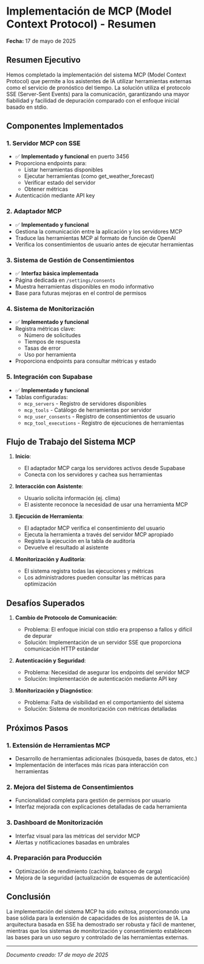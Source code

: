 # Implementación de MCP (Model Context Protocol) - Resumen

**Fecha:** 17 de mayo de 2025

## Resumen Ejecutivo

Hemos completado la implementación del sistema MCP (Model Context Protocol) que permite a los asistentes de IA utilizar herramientas externas como el servicio de pronóstico del tiempo. La solución utiliza el protocolo SSE (Server-Sent Events) para la comunicación, garantizando una mayor fiabilidad y facilidad de depuración comparado con el enfoque inicial basado en stdio.

## Componentes Implementados

### 1. Servidor MCP con SSE
- ✅ **Implementado y funcional** en puerto 3456
- Proporciona endpoints para:
  - Listar herramientas disponibles
  - Ejecutar herramientas (como get_weather_forecast)
  - Verificar estado del servidor
  - Obtener métricas
- Autenticación mediante API key

### 2. Adaptador MCP
- ✅ **Implementado y funcional**
- Gestiona la comunicación entre la aplicación y los servidores MCP
- Traduce las herramientas MCP al formato de función de OpenAI
- Verifica los consentimientos de usuario antes de ejecutar herramientas

### 3. Sistema de Gestión de Consentimientos
- ✅ **Interfaz básica implementada**
- Página dedicada en `/settings/consents`
- Muestra herramientas disponibles en modo informativo
- Base para futuras mejoras en el control de permisos

### 4. Sistema de Monitorización
- ✅ **Implementado y funcional**
- Registra métricas clave:
  - Número de solicitudes
  - Tiempos de respuesta
  - Tasas de error
  - Uso por herramienta
- Proporciona endpoints para consultar métricas y estado

### 5. Integración con Supabase
- ✅ **Implementado y funcional**
- Tablas configuradas:
  - `mcp_servers` - Registro de servidores disponibles
  - `mcp_tools` - Catálogo de herramientas por servidor
  - `mcp_user_consents` - Registro de consentimientos de usuario
  - `mcp_tool_executions` - Registro de ejecuciones de herramientas

## Flujo de Trabajo del Sistema MCP

1. **Inicio**:
   - El adaptador MCP carga los servidores activos desde Supabase
   - Conecta con los servidores y cachea sus herramientas

2. **Interacción con Asistente**:
   - Usuario solicita información (ej. clima)
   - El asistente reconoce la necesidad de usar una herramienta MCP

3. **Ejecución de Herramienta**:
   - El adaptador MCP verifica el consentimiento del usuario
   - Ejecuta la herramienta a través del servidor MCP apropiado
   - Registra la ejecución en la tabla de auditoría
   - Devuelve el resultado al asistente

4. **Monitorización y Auditoría**:
   - El sistema registra todas las ejecuciones y métricas
   - Los administradores pueden consultar las métricas para optimización

## Desafíos Superados

1. **Cambio de Protocolo de Comunicación**:
   - Problema: El enfoque inicial con stdio era propenso a fallos y difícil de depurar
   - Solución: Implementación de un servidor SSE que proporciona comunicación HTTP estándar

2. **Autenticación y Seguridad**:
   - Problema: Necesidad de asegurar los endpoints del servidor MCP
   - Solución: Implementación de autenticación mediante API key

3. **Monitorización y Diagnóstico**:
   - Problema: Falta de visibilidad en el comportamiento del sistema
   - Solución: Sistema de monitorización con métricas detalladas

## Próximos Pasos

### 1. Extensión de Herramientas MCP
- Desarrollo de herramientas adicionales (búsqueda, bases de datos, etc.)
- Implementación de interfaces más ricas para interacción con herramientas

### 2. Mejora del Sistema de Consentimientos
- Funcionalidad completa para gestión de permisos por usuario
- Interfaz mejorada con explicaciones detalladas de cada herramienta

### 3. Dashboard de Monitorización
- Interfaz visual para las métricas del servidor MCP
- Alertas y notificaciones basadas en umbrales

### 4. Preparación para Producción
- Optimización de rendimiento (caching, balanceo de carga)
- Mejora de la seguridad (actualización de esquemas de autenticación)

## Conclusión

La implementación del sistema MCP ha sido exitosa, proporcionando una base sólida para la extensión de capacidades de los asistentes de IA. La arquitectura basada en SSE ha demostrado ser robusta y fácil de mantener, mientras que los sistemas de monitorización y consentimiento establecen las bases para un uso seguro y controlado de las herramientas externas.

---

*Documento creado: 17 de mayo de 2025*
